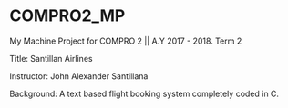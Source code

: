 # COMPRO2_MP
My Machine Project for COMPRO 2 || A.Y 2017 - 2018. Term 2

Title: Santillan Airlines 

Instructor: John Alexander Santillana

Background: A text based flight booking system completely coded in C.
